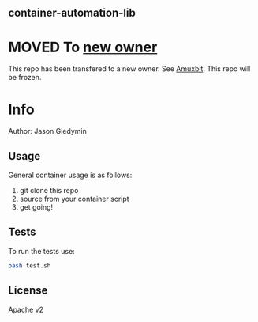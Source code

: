 container-automation-lib
------------------------

# MOVED To [new owner](https://github.com/Amuxbit/container-automation-lib)

This repo has been transfered to a new owner. See 
[Amuxbit](https://github.com/Amuxbit/container-automation-lib). 
This repo will be frozen.

# Info

Author: Jason Giedymin

## Usage

General container usage is as follows:

1. git clone this repo
1. source from your container script
1. get going!

## Tests

To run the tests use:

```bash
bash test.sh
```

## License

Apache v2